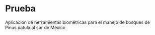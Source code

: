 # Prueba
Aplicación de herramientas biométricas para el manejo de bosques de Pinus patula al sur de México
